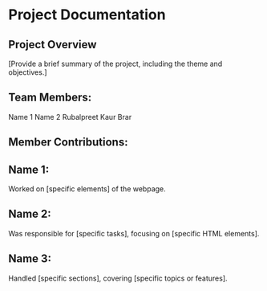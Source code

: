 # Project Documentation

## Project Overview
[Provide a brief summary of the project, including the theme and objectives.]

## Team Members:
Name 1
Name 2
Rubalpreet Kaur Brar

## Member Contributions:

## Name 1:
Worked on [specific elements] of the webpage.

## Name 2:
Was responsible for [specific tasks], focusing on [specific HTML elements].

## Name 3:
Handled [specific sections], covering [specific topics or features].